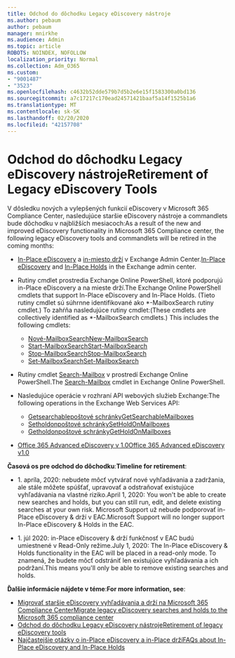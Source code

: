 ```yaml
---
title: Odchod do dôchodku Legacy eDiscovery nástroje
ms.author: pebaum
author: pebaum
manager: mnirkhe
ms.audience: Admin
ms.topic: article
ROBOTS: NOINDEX, NOFOLLOW
localization_priority: Normal
ms.collection: Adm_O365
ms.custom:
- "9001487"
- "3523"
ms.openlocfilehash: c4632b52dde579b7d5b2e6e15f1583300a0bd136
ms.sourcegitcommit: a7c17217c170ead24571421baaf5a14f1525b1a6
ms.translationtype: MT
ms.contentlocale: sk-SK
ms.lasthandoff: 02/20/2020
ms.locfileid: "42157708"
---
```

# <a name="retirement-of-legacy-ediscovery-tools"></a><span data-ttu-id="6e71f-102">Odchod do dôchodku Legacy eDiscovery nástroje</span><span class="sxs-lookup"><span data-stu-id="6e71f-102">Retirement of Legacy eDiscovery Tools</span></span>

<span data-ttu-id="6e71f-103">V dôsledku nových a vylepšených funkcií eDiscovery v Microsoft 365 Compliance Center, nasledujúce staršie eDiscovery nástroje a commandlets bude dôchodku v najbližších mesiacoch:</span><span class="sxs-lookup"><span data-stu-id="6e71f-103">As a result of the new and improved eDiscovery functionality in Microsoft 365 Compliance center, the following legacy eDiscovery tools and commandlets will be retired in the coming months:</span></span>

- <span data-ttu-id="6e71f-104">[In-Place eDiscovery](https://docs.microsoft.com/exchange/security-and-compliance/in-place-ediscovery/in-place-ediscovery) a [in-miesto drží](https://docs.microsoft.com/exchange/security-and-compliance/create-or-remove-in-place-holds) v Exchange Admin Center.</span><span class="sxs-lookup"><span data-stu-id="6e71f-104">[In-Place eDiscovery](https://docs.microsoft.com/exchange/security-and-compliance/in-place-ediscovery/in-place-ediscovery) and [In-Place Holds](https://docs.microsoft.com/exchange/security-and-compliance/create-or-remove-in-place-holds) in the Exchange admin center.</span></span>

- <span data-ttu-id="6e71f-105">Rutiny cmdlet prostredia Exchange Online PowerShell, ktoré podporujú in-Place eDiscovery a na mieste drží.</span><span class="sxs-lookup"><span data-stu-id="6e71f-105">The Exchange Online PowerShell cmdlets that support In-Place eDiscovery and In-Place Holds.</span></span> <span data-ttu-id="6e71f-106">(Tieto rutiny cmdlet sú súhrnne identifikované ako \*-MailboxSearch rutiny cmdlet.) To zahŕňa nasledujúce rutiny cmdlet:</span><span class="sxs-lookup"><span data-stu-id="6e71f-106">(These cmdlets are collectively identified as \*-MailboxSearch cmdlets.) This includes the following cmdlets:</span></span>

    - [<span data-ttu-id="6e71f-107">Nové-MailboxSearch</span><span class="sxs-lookup"><span data-stu-id="6e71f-107">New-MailboxSearch</span></span>](https://docs.microsoft.com/powershell/module/exchange/policy-and-compliance-content-search/new-mailboxsearch)
    - [<span data-ttu-id="6e71f-108">Start-MailboxSearch</span><span class="sxs-lookup"><span data-stu-id="6e71f-108">Start-MailboxSearch</span></span>](https://docs.microsoft.com/powershell/module/exchange/policy-and-compliance-content-search/start-mailboxsearch)
    - [<span data-ttu-id="6e71f-109">Stop-MailboxSearch</span><span class="sxs-lookup"><span data-stu-id="6e71f-109">Stop-MailboxSearch</span></span>](https://docs.microsoft.com/powershell/module/exchange/policy-and-compliance-content-search/stop-mailboxsearch)
    - [<span data-ttu-id="6e71f-110">Set-MailboxSearch</span><span class="sxs-lookup"><span data-stu-id="6e71f-110">Set-MailboxSearch</span></span>](https://docs.microsoft.com/powershell/module/exchange/policy-and-compliance-content-search/set-mailboxsearch)

- <span data-ttu-id="6e71f-111">Rutiny cmdlet [Search-Mailbox](https://docs.microsoft.com/powershell/module/exchange/mailboxes/search-mailbox?view=exchange-ps) v prostredí Exchange Online PowerShell.</span><span class="sxs-lookup"><span data-stu-id="6e71f-111">The [Search-Mailbox](https://docs.microsoft.com/powershell/module/exchange/mailboxes/search-mailbox?view=exchange-ps) cmdlet in Exchange Online PowerShell.</span></span>
- <span data-ttu-id="6e71f-112">Nasledujúce operácie v rozhraní API webových služieb Exchange:</span><span class="sxs-lookup"><span data-stu-id="6e71f-112">The following operations in the Exchange Web Services API:</span></span>
    - [<span data-ttu-id="6e71f-113">Getsearchablepoštové schránky</span><span class="sxs-lookup"><span data-stu-id="6e71f-113">GetSearchableMailboxes</span></span>](https://docs.microsoft.com/exchange/client-developer/web-service-reference/getsearchablemailboxes-operation)
    - [<span data-ttu-id="6e71f-114">Setholdonpoštové schránky</span><span class="sxs-lookup"><span data-stu-id="6e71f-114">SetHoldOnMailboxes</span></span>](https://docs.microsoft.com/exchange/client-developer/web-service-reference/setholdonmailboxes-operation)
    - [<span data-ttu-id="6e71f-115">Getholdonpoštové schránky</span><span class="sxs-lookup"><span data-stu-id="6e71f-115">GetHoldOnMailboxes</span></span>](https://docs.microsoft.com/exchange/client-developer/web-service-reference/getholdonmailboxes-operation)

- [<span data-ttu-id="6e71f-116">Office 365 Advanced eDiscovery v 1.0</span><span class="sxs-lookup"><span data-stu-id="6e71f-116">Office 365 Advanced eDiscovery v1.0</span></span>](https://docs.microsoft.com/en-us/microsoft-365/compliance/office-365-advanced-ediscovery)

<span data-ttu-id="6e71f-117">**Časová os pre odchod do dôchodku**:</span><span class="sxs-lookup"><span data-stu-id="6e71f-117">**Timeline for retirement**:</span></span>
- <span data-ttu-id="6e71f-118">1. apríla, 2020: nebudete môcť vytvárať nové vyhľadávania a zadržania, ale stále môžete spúšťať, upravovať a odstraňovať existujúce vyhľadávania na vlastné riziko.</span><span class="sxs-lookup"><span data-stu-id="6e71f-118">April 1, 2020: You won't be able to create new searches and holds, but you can still run, edit, and delete existing searches at your own risk.</span></span> <span data-ttu-id="6e71f-119">Microsoft Support už nebude podporovať in-Place eDiscovery & drží v EAC.</span><span class="sxs-lookup"><span data-stu-id="6e71f-119">Microsoft Support will no longer support In-Place eDiscovery & Holds in the EAC.</span></span>

- <span data-ttu-id="6e71f-120">1. júl 2020: in-Place eDiscovery & drží funkčnosť v EAC budú umiestnené v Read-Only režime.</span><span class="sxs-lookup"><span data-stu-id="6e71f-120">July 1, 2020: The In-Place eDiscovery & Holds functionality in the EAC will be placed in a read-only mode.</span></span> <span data-ttu-id="6e71f-121">To znamená, že budete môcť odstrániť len existujúce vyhľadávania a ich podržaní.</span><span class="sxs-lookup"><span data-stu-id="6e71f-121">This means you'll only be able to remove existing searches and holds.</span></span>

<span data-ttu-id="6e71f-122">**Ďalšie informácie nájdete v téme**:</span><span class="sxs-lookup"><span data-stu-id="6e71f-122">**For more information, see**:</span></span>

 - [<span data-ttu-id="6e71f-123">Migrovať staršie eDiscovery vyhľadávania a drží na Microsoft 365 Compliance Center</span><span class="sxs-lookup"><span data-stu-id="6e71f-123">Migrate legacy eDiscovery searches and holds to the Microsoft 365 compliance center</span></span>](https://docs.microsoft.com/en-us/microsoft-365/compliance/migrate-legacy-ediscovery-searches-and-holds)
 - [<span data-ttu-id="6e71f-124">Odchod do dôchodku Legacy eDiscovery nástroje</span><span class="sxs-lookup"><span data-stu-id="6e71f-124">Retirement of legacy eDiscovery tools</span></span>](https://docs.microsoft.com/en-us/microsoft-365/compliance/legacy-ediscovery-retirement)
 - [<span data-ttu-id="6e71f-125">Najčastejšie otázky o in-Place eDiscovery a in-Place drží</span><span class="sxs-lookup"><span data-stu-id="6e71f-125">FAQs about In-Place eDiscovery and In-Place Holds</span></span>](https://docs.microsoft.com/en-us/microsoft-365/compliance/legacy-ediscovery-retirement#faqs-about-in-place-ediscovery-and-in-place-holds)



